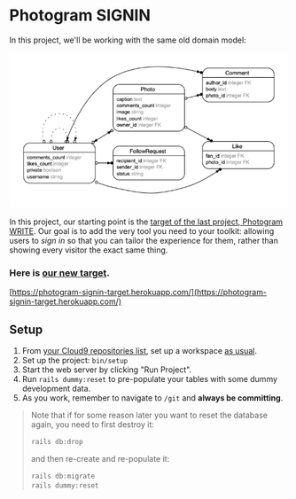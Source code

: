 # Photogram SIGNIN

In this project, we'll be working with the same old domain model:

![Domain Model](erd.png?raw=true "Domain Model")

In this project, our starting point is the [target of the last project, Photogram WRITE](https://photogram-write-target.herokuapp.com/). Our goal is to add the very tool you need to your toolkit: allowing users to _sign in_ so that you can tailor the experience for them, rather than showing every visitor the exact same thing.

### Here is [our new target](http://photogram-signin-target.herokuapp.com/).

[https://photogram-signin-target.herokuapp.com/](https://photogram-signin-target.herokuapp.com/)

## Setup

 1. From [your Cloud9 repositories list](https://c9.io/account/repos), set up a workspace [as usual](https://guides.firstdraft.com/starting-on-a-project-in-cloud9).
 1. Set up the project: `bin/setup`
 1. Start the web server by clicking "Run Project".
 1. Run `rails dummy:reset` to pre-populate your tables with some dummy development data.
 1. As you work, remember to navigate to `/git` and **always be committing**.

> Note that if for some reason later you want to reset the database again, you need to first destroy it:
>
> ```bash
> rails db:drop
> ```
>
> and then re-create and re-populate it:
>
> ```bash
> rails db:migrate
> rails dummy:reset
> ```
